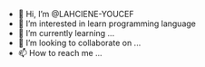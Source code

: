 - 👋 Hi, I’m @LAHCIENE-YOUCEF
- 👀 I’m interested in learn programming language 
- 🌱 I’m currently learning ...
- 💞️ I’m looking to collaborate on ...
- 📫 How to reach me ...

<!---
LAHCIENE-YOUCEF/LAHCIENE-YOUCEF is a ✨ special ✨ repository because its `README.md` (this file) appears on your GitHub profile.
You can click the Preview link to take a look at your changes.
--->
